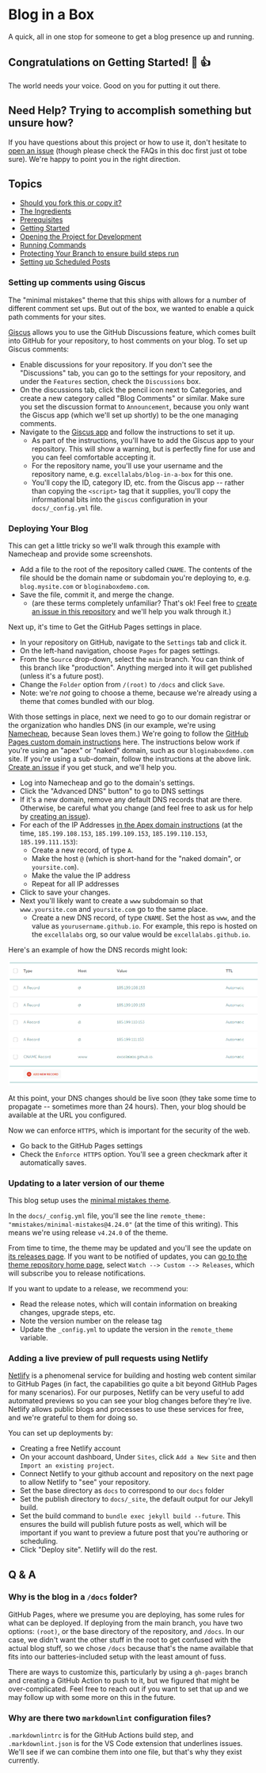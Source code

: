 # Blog in a Box

A quick, all in one stop for someone to get a blog presence up and running.

## Congratulations on Getting Started! :tada: :+1:

The world needs your voice. Good on you for putting it out there.

## Need Help? Trying to accomplish something but unsure how?

If you have questions about this project or how to use it, don't hesitate to [open an issue](https://github.com/excellalabs/blog-in-a-box/issues/new) (though please check the FAQs in this doc first just ot tobe sure). We're happy to point you in the right direction.

## Topics

* [Should you fork this or copy it?](docs/_posts/2022-01-01-welcome-to-biab.md)
* [The Ingredients](docs/_posts/2022-01-02-the-ingredients.md)
* [Prerequisites](docs/_posts/2022-01-03-prerequisites.md)
* [Getting Started](docs/_posts/2022-01-04-getting-started.md)
* [Opening the Project for Development](docs/_posts/2022-01-05-opening.md)
* [Running Commands](docs/_posts/2022-01-06-running-commands.md)
* [Protecting Your Branch to ensure build steps run](docs/_posts/2022-01-07-protecting-your-branches.md)
* [Setting up Scheduled Posts](docs/_posts/2022-01-08-scheduled-posts.md)

### Setting up comments using Giscus

The "minimal mistakes" theme that this ships with allows for a number of different comment set ups. But out of the box, we wanted to enable a quick path comments for your sites.

[Giscus](https://giscus.app/) allows you to use the GitHub Discussions feature, which comes built into GitHub for your repository, to host comments on your blog. To set up Giscus comments:

* Enable discussions for your repository. If you don't see the "Discussions" tab, you can go to the settings for your repository, and under the `Features` section, check the `Discussions` box.
* On the discussions tab, click the pencil icon next to Categories, and create a new category called "Blog Comments" or similar. Make sure you set the discussion format to `Announcement`, because you only want the Giscus app (which we'll set up shortly) to be the one managing comments.
* Navigate to the [Giscus app](https://giscus.app/) and follow the instructions to set it up.
  * As part of the instructions, you'll have to add the Giscus app to your repository. This will show a warning, but is perfectly fine for use and you can feel comfortable accepting it.
  * For the repository name, you'll use your username and the repository name, e.g. `excellalabs/blog-in-a-box` for this one.
  * You'll copy the ID, category ID, etc. from the Giscus app -- rather than copying the `<script>` tag that it supplies, you'll copy the informational bits into the `giscus` configuration in your `docs/_config.yml` file.

### Deploying Your Blog

This can get a little tricky so we'll walk through this example with Namecheap and provide some screenshots.

* Add a file to the root of the repository called `CNAME`. The contents of the file should be the domain name or subdomain you're deploying to, e.g. `blog.mysite.com` or `bloginaboxdemo.com`.
* Save the file, commit it, and merge the change.
  * (are these terms completely unfamiliar? That's ok! Feel free to [create an issue in this repository](https://github.com/excellalabs/blog-in-a-box/issues/new) and we'll help you walk through it.)

Next up, it's time to Get the GitHub Pages settings in place.

* In your repository on GitHub, navigate to the `Settings` tab and click it.
* On the left-hand navigation, choose `Pages` for pages settings.
* From the `Source` drop-down, select the `main` branch. You can think of this branch like "production". Anything merged into it will get published (unless it's a future post).
* Change the `Folder` option from `/(root)` to `/docs` and click `Save`.
* Note: we're _not_ going to choose a theme, because we're already using a theme that comes bundled with our blog.

With those settings in place, next  we need to go to our domain registrar or the organization who handles DNS (in our example, we're using [Namecheap](https://namecheap.com), because Sean loves them.) We're going to follow the [GitHub Pages custom domain instructions](https://docs.github.com/en/pages/configuring-a-custom-domain-for-your-github-pages-site/managing-a-custom-domain-for-your-github-pages-site) here. The instructions below work if you're using an "apex" or "naked" domain, such as our `bloginaboxdemo.com` site. If you're using a sub-domain, follow the instructions at the above link. [Create an issue](https://github.com/excellalabs/blog-in-a-box/issues/new) if you get stuck, and we'll help you.

* Log into Namecheap and go to the domain's settings.
* Click the "Advanced DNS" button" to go to DNS settings
* If it's a new domain, remove any default DNS records that are there. Otherwise, be careful what you change (and feel free to ask us for help by [creating an issue](https://github.com/excellalabs/blog-in-a-box/issues/new)).
* For each of the IP Addresses [in the Apex domain instructions](https://docs.github.com/en/pages/configuring-a-custom-domain-for-your-github-pages-site/managing-a-custom-domain-for-your-github-pages-site#configuring-an-apex-domain) (at the time, `185.199.108.153`, `185.199.109.153`, `185.199.110.153`, `185.199.111.153`):  
  * Create a new record, of type `A`.
  * Make the host `@` (which is short-hand for the "naked domain", or `yoursite.com`).
  * Make the value the IP address
  * Repeat for all IP addresses
* Click to save your changes.
* Next you'll likely want to create a `www` subdomain so that `www.yoursite.com` and `yoursite.com` go to the same place.
  * Create a new DNS record, of type `CNAME`. Set the host as `www`, and the value as `yourusername.github.io`. For example, this repo is hosted on the `excellalabs` org, so our value would be `excellalabs.github.io`.

Here's an example of how the DNS records might look:

![DNS records, both A and CNAME, for bloginaboxdemo.com](readme-images/DNSConfiguration_NakedDomainPlusWWW.png)

At this point, your DNS changes should be live soon (they take some time to propagate -- sometimes more than 24 hours). Then, your blog should be available at the URL you configured.

Now we can enforce `HTTPS`, which is important for the security of the web.

* Go back to the GitHub Pages settings
* Check the `Enforce HTTPS` option. You'll see a green checkmark after it automatically saves.

### Updating to a later version of our theme

This blog setup uses the [minimal mistakes theme](https://github.com/mmistakes/minimal-mistakes).

In the `docs/_config.yml` file, you'll see the line `remote_theme: "mmistakes/minimal-mistakes@4.24.0"` (at the time of this writing). This means we're using release `v4.24.0` of the theme.

From time to time, the theme may be updated and you'll see the update on [its releases page](https://github.com/mmistakes/minimal-mistakes/releases). If you want to be notified of updates, you can [go to the theme repository home page](https://github.com/mmistakes/minimal-mistakes), select `Watch --> Custom --> Releases`, which will subscribe you to release notifications.

If you want to update to a release, we recommend you:

* Read the release notes, which will contain information on breaking changes, upgrade steps, etc.
* Note the version number on the release tag
* Update the `_config.yml` to update the version in the `remote_theme` variable.

### Adding a live preview of pull requests using Netlify

[Netlify](https://www.netlify.com/) is a phenomenal service for building and hosting web content similar to GitHub Pages (in fact, the capabilities go quite a bit beyond GitHub Pages for many scenarios). For our purposes, Netlify can be very useful to add automated previews so you can see your blog changes before they're live. Netlify allows public blogs and processes to use these services for free, and we're grateful to them for doing so.

You can set up deployments by:

* Creating a free Netlify account
* On your account dashboard, Under `Sites`, click `Add a New Site` and then `Import an existing project`.
* Connect Netlify to your github account and repository on the next page to allow Netlify to "see" your repository.
* Set the base directory as `docs` to correspond to our `docs` folder
* Set the publish directory to `docs/_site`, the default output for our Jekyll build.
* Set the build command to `bundle exec jekyll build --future`. This ensures the build will publish future posts as well, which will be important if you want to preview a future post that you're authoring or scheduling.
* Click "Deploy site". Netlify will do the rest.

## Q & A

### Why is the blog in a `/docs` folder?

GitHub Pages, where we presume you are deploying, has some rules for what can be deployed. If deploying from the main branch, you have two options: `(root)`, or the base directory of the repository, and `/docs`. In our case, we didn't want the other stuff in the root to get confused with the actual blog stuff, so we chose `/docs` because that's the name available that fits into our batteries-included setup with the least amount of fuss.

There are ways to customize this, particularly by using a `gh-pages` branch and creating a GitHub Action to push to it, but we figured that might be over-complicated. Feel free to reach out if you want to set that up and we may follow up with some more on this in the future.

### Why are there two `markdownlint` configuration files?

`.markdownlintrc` is for the GitHub Actions build step, and `.markdownlint.json` is for the VS Code extension that underlines issues. We'll see if we can combine them into one file, but that's why they exist currently.
